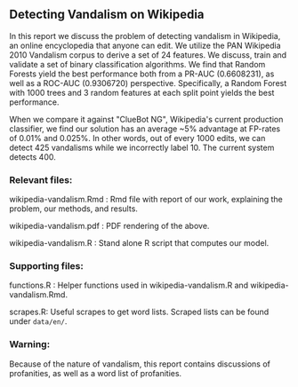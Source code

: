 ## Detecting Vandalism on Wikipedia

In this report we discuss the problem of detecting vandalism in Wikipedia, an online encyclopedia that anyone can edit. We utilize the PAN Wikipedia 2010 Vandalism corpus to derive a set of 24 features. We discuss, train and validate a set of binary classification algorithms. We find that Random Forests yield the best performance both from a PR-AUC (0.6608231), as well as a ROC-AUC (0.9306720) perspective. Specifically, a Random Forest with 1000 trees and 3 random features at each split point yields the best performance.

When we compare it against "ClueBot NG", Wikipedia's current production classifier, we find our solution has an average ~5% advantage at FP-rates of 0.01% and 0.025%. In other words, out of every 1000 edits, we can detect 425 vandalisms while we incorrectly label 10. The current system detects 400.

### Relevant files:

wikipedia-vandalism.Rmd : Rmd file with report of our work, explaining the problem, our methods, and results.

wikipedia-vandalism.pdf : PDF rendering of the above.

wikipedia-vandalism.R : Stand alone R script that computes our model.


### Supporting files:

functions.R : Helper functions used in wikipedia-vandalism.R and wikipedia-vandalism.Rmd.

scrapes.R: Useful scrapes to get word lists. Scraped lists can be found under `data/en/`.

### Warning:

Because of the nature of vandalism, this report contains discussions of profanities, as well as a word list of profanities.
